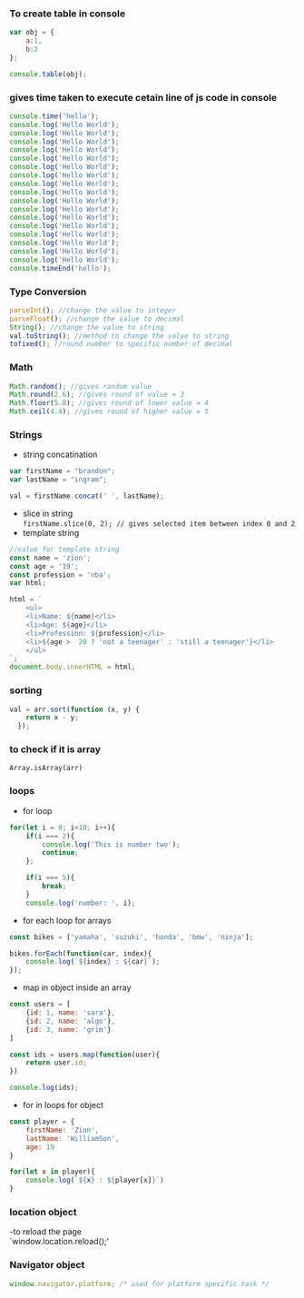 ### To create table in console
```javascript
var obj = {
    a:1,
    b:2
};

console.table(obj);
```

### gives time taken to execute cetain line of js code in console
```javascript
console.time('hello');
console.log('Hello World');
console.log('Hello World');
console.log('Hello World');
console.log('Hello World');
console.log('Hello World');
console.log('Hello World');
console.log('Hello World');
console.log('Hello World');
console.log('Hello World');
console.log('Hello World');
console.log('Hello World');
console.log('Hello World');
console.log('Hello World');
console.log('Hello World');
console.log('Hello World');
console.log('Hello World');
console.log('Hello World');
console.timeEnd('hello');
```

### Type Conversion
```javascript
parseInt(); //change the value to integer
parseFloat(); //change the value to decimal
String(); //change the value to string
val.toString(); //method to change the value to string
tofixed(); //round number to specific number of decimal
```

### Math
```javascript
Math.random(); //gives random value
Math.round(2.6); //gives round of value = 3
Math.floor(5.8); //gives round of lower value = 4
Math.ceil(4.4); //gives round of higher value = 5
```

### Strings
- string concatination
```javascript
var firstName = "brandon";
var lastName = "ingram";

val = firstName.concat(' ', lastName);
```
- slice in string <br>
`firstName.slice(0, 2); // gives selected item between index 0 and 2`
- template string
```javascript
//value for template string
const name = 'zion';
const age = '19';
const profession = 'nba';
var html;

html = `
    <ul>
    <li>Name: ${name}</li>
    <li>Age: ${age}</li>
    <li>Profession: ${profession}</li>
    <li>${age >  20 ? 'not a teenager' : 'still a teenager'}</li>
    </ul>
`;
document.body.innerHTML = html;
```

### sorting
```javascript
val = arr.sort(function (x, y) {
    return x - y;
  });
```

### to check if it is array 
`Array.isArray(arr)`

### loops
- for loop
```javascript
for(let i = 0; i<10; i++){
    if(i === 2){
        console.log('This is number two');
        continue;
    };

    if(i === 5){
        break;
    }
    console.log('number: ', i);
```
- for each loop for arrays
```javascript
const bikes = ['yamaha', 'suzuki', 'honda', 'bmw', 'ninja'];

bikes.forEach(function(car, index){
    console.log(`${index} : ${car}`);
});
```
- map in object inside an array
```javascript
const users = [
    {id: 1, name: 'sara'},
    {id: 2, name: 'algo'},
    {id: 3, name: 'grim'}
]

const ids = users.map(function(user){
    return user.id;
})

console.log(ids);
```
- for in loops for object
```javascript
const player = {
    firstName: 'Zion',
    lastName: 'WilliamSon',
    age: 19
}

for(let x in player){
    console.log(`${x} : ${player[x]}`)
}
```

### location object
-to reload the page <br>
`window.location.reload();'

### Navigator object
```javascript
window.navigator.platform; /* used for platform specific task */
```
